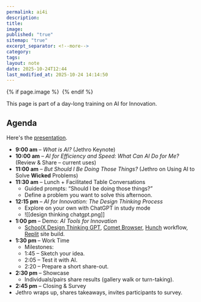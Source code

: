 ```yaml
---
permalink: ai4i
description:
title:
image:
published: "true"
sitemap: "true"
excerpt_separator: <!--more-->
category:
tags:
layout: note
date: 2025-10-24T12:44
last_modified_at: 2025-10-24 14:14:50
---
```



{% if page.image %} <img src="{{ page.image }}" alt=""> {% endif %}

This page is part of a day-long training on AI for Innovation. 



## Agenda
Here's the [presentation](https://sharing.ia.net/presenter/43d78cd42de246988703a01c5c1f774b/view).
- **9:00 am** – _What is AI?_ (Jethro Keynote)
- **10:00 am** – _AI for Efficiency and Speed: What Can AI Do for Me?_ (Review & Share – current uses)
- **11:00 am** – _But Should I Be Doing Those Things?_ (Jethro on Using AI to Solve **Wicked** Problems)
- **11:30 am** – Lunch + Facilitated Table Conversations
	- Guided prompts: “Should I be doing those things?”
	- Define a problem you want to solve this afternoon.
- **12:15 pm** – _AI for Innovation: The Design Thinking Process_
	- Explore on your own with ChatGPT in study mode
	- ![[design thinking chatgpt.png]]
- **1:00 pm** – Demo: _AI Tools for Innovation_
	- [SchoolX Design Thinking GPT](https://chatgpt.com/g/g-68fbcfe54fa081919c6e8ee776c331ab-schoolx-design-thinking-coach), [Comet Browser](https://www.perplexity.ai/comet), [Hunch](https://app.hunch.tools/app/tool/E37o3m) workflow, [Replit](https://replit.com/refer/jethrojones) site build.
- **1:30 pm** – Work Time
	- Milestones:
	- 1:45 – Sketch your idea.
	- 2:05 – Test it with AI.
	- 2:20 – Prepare a short share-out.
- **2:30 pm** – Showcase
	- Individuals/pairs share results (gallery walk or turn-taking).
- **2:45 pm** – Closing & Survey
- Jethro wraps up, shares takeaways, invites participants to survey.
